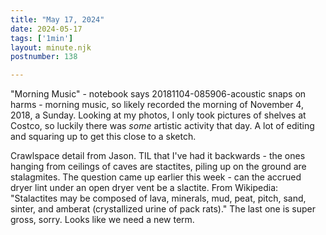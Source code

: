 ```yaml
---
title: "May 17, 2024"
date: 2024-05-17
tags: ['1min']
layout: minute.njk
postnumber: 138	

---
```


"Morning Music" - notebook says 20181104-085906-acoustic snaps on harms - morning music, so likely recorded the morning of November 4, 2018, a Sunday.  Looking at my photos, I only took pictures of shelves at Costco, so luckily there was *some* artistic activity that day. A lot of editing and squaring up to get this close to a sketch. 

Crawlspace detail from Jason.  TIL that I've had it backwards - the ones hanging from ceilings of caves are stactites, piling up on the ground are stalagmites. The question came up earlier this week - can the accrued dryer lint under an open dryer vent be a slactite.  From Wikipedia: "Stalactites may be composed of lava, minerals, mud, peat, pitch, sand, sinter, and amberat (crystallized urine of pack rats)." The last one is super gross, sorry. Looks like we need a new term.   